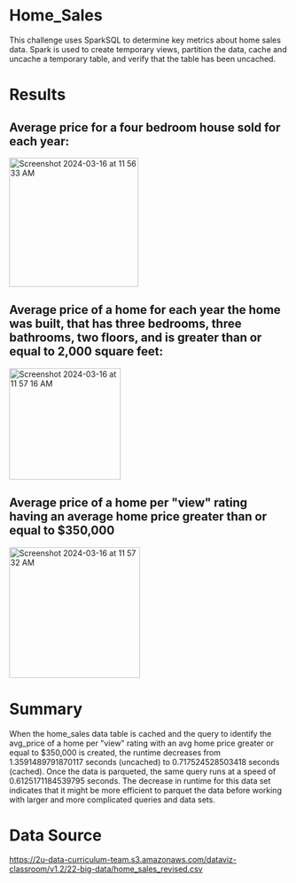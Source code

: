 # Home_Sales

This challenge uses SparkSQL to determine key metrics about home sales data. Spark is used to create temporary views, partition the data, cache and uncache a temporary table, and verify that the table has been uncached.

# Results

## Average price for a four bedroom house sold for each year: 
<img width="233" alt="Screenshot 2024-03-16 at 11 56 33 AM" src="https://github.com/TatianaLouise/Home_Sales/assets/143769037/10757365-c2c2-4935-b343-bb0d01a22a3d">


## Average price of a home for each year the home was built, that has three bedrooms, three bathrooms, two floors, and is greater than or equal to 2,000 square feet:
<img width="201" alt="Screenshot 2024-03-16 at 11 57 16 AM" src="https://github.com/TatianaLouise/Home_Sales/assets/143769037/b17b85bb-7f67-43a8-ae84-f548d04102ea">


## Average price of a home per "view" rating having an average home price greater than or equal to $350,000
<img width="236" alt="Screenshot 2024-03-16 at 11 57 32 AM" src="https://github.com/TatianaLouise/Home_Sales/assets/143769037/2fe2639b-2b6b-4ba0-a66a-a15bad4255a6">

# Summary 
When the home_sales data table is cached and the query to identify the avg_price of a home per "view" rating with an avg home price greater or equal to $350,000 is created, the runtime decreases from 1.3591489791870117 seconds (uncached) to 0.717524528503418 seconds (cached).
Once the data is parqueted, the same query runs at a speed of 0.6125171184539795 seconds. The decrease in runtime for this data set indicates that it might be more efficient to parquet the data before working with larger and more complicated queries and data sets.

# Data Source
https://2u-data-curriculum-team.s3.amazonaws.com/dataviz-classroom/v1.2/22-big-data/home_sales_revised.csv
